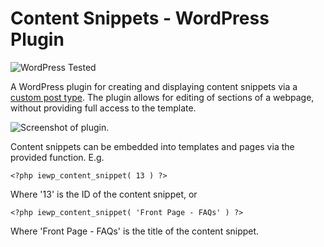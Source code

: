 # Content Snippets - WordPress Plugin

![WordPress Tested](https://img.shields.io/badge/wordpress-4.5.3%20tested-brightgreen.svg)

A WordPress plugin for creating and displaying content snippets via a [custom post type](https://codex.wordpress.org/Post_Types#Custom_Post_Types). The plugin allows for editing of sections of a webpage, without providing full access to the template.

![Screenshot of plugin.](https://corenominal.org/wp-content/uploads/2016/04/Content_Snippets__WordPress_Plugin.png)

Content snippets can be embedded into templates and pages via the provided function. E.g.

    <?php iewp_content_snippet( 13 ) ?>

Where '13' is the ID of the content snippet, or

	<?php iewp_content_snippet( 'Front Page - FAQs' ) ?>

Where 'Front Page - FAQs' is the title of the content snippet.
